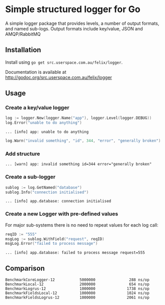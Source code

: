 # Simple structured logger for Go

A simple logger package that provides levels, a number of output formats, and
named sub-logs.  Output formats include key/value, JSON and AMQP/RabbitMQ

## Installation

Install using `go get src.userspace.com.au/felix/logger`.

Documentation is available at http://godoc.org/src.userspace.com.au/felix/logger

## Usage

### Create a key/value logger

```go
log := logger.New(logger.Name("app"), logger.Level(logger.DEBUG))
log.Error("unable to do anything")
```

```text
... [info] app: unable to do anything
```

```go
log.Warn("invalid something", "id", 344, "error", "generally broken")
```

### Add structure

```text
... [warn] app: invalid something id=344 error="generally broken"
```

### Create a sub-logger

```go
sublog := log.GetNamed("database")
sublog.Info("connection initialised")
```

```text
... [info] app.database: connection initialised
```

### Create a new Logger with pre-defined values

For major sub-systems there is no need to repeat values for each log call:

```go
reqID := "555"
msgLog := sublog.WithField("request", reqID)
msgLog.Error("failed to process message")
```

```text
... [info] app.database: failed to process message request=555
```

## Comparison

```
BenchmarkCoreLogger-12           5000000               288 ns/op
BenchmarkLocal-12                2000000               654 ns/op
BenchmarkLogrus-12               1000000              1738 ns/op
BenchmarkFieldsLocal-12          1000000              1024 ns/op
BenchmarkFieldsLogrus-12         1000000              2061 ns/op
```
